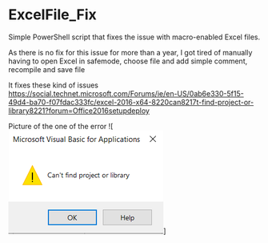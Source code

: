 # ExcelFile_Fix
Simple PowerShell script that fixes the issue with macro-enabled Excel files.

As there is no fix for this issue for more than a year, I got tired of manually having to open Excel in safemode, choose file and add simple comment, recompile and save file


It fixes these kind of issues
https://social.technet.microsoft.com/Forums/ie/en-US/0ab6e330-5f15-49d4-ba70-f07fdac333fc/excel-2016-x64-8220can8217t-find-project-or-library8221?forum=Office2016setupdeploy

Picture of the one of the error
![![Error](https://raw.githubusercontent.com/knilecrack/ExcelFile_Fix/master/Error.png)]